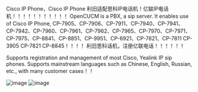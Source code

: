 Cisco IP Phone，Cisco IP Phone 利旧适配思科IP电话机！亿联IP电话机！！！！！！！！！！！
OpenCUCM is a PBX, a sip server.
It enables use of Cisco IP Phone, CP-7905、CP-7906、CP-7911、CP-7940、CP-7941、CP-7942、CP-7960、CP-7961、CP-7962、CP-7965、CP-7970、CP-7971、CP-7975、CP-8841、CP-8851、CP-9951、CP-6921、CP-7821、CP-7811 CP-3905 CP-7821 CP-8845！！！！
利旧思科话机，注册亿联电话！！！！！！

Supports registration and management of most Cisco, Yealink IP sip phones. 
Supports mainstream languages ​​such as Chinese, English, Russian, etc., 
with many customer cases！！

![image](https://github.com/user-attachments/assets/200f2cf5-e994-4b6f-96b8-e6c7a7c5d73a)
![image](https://github.com/user-attachments/assets/b1802585-119f-45db-b5e4-a5c563a9811c)
